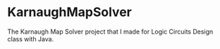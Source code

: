 # KarnaughMapSolver
The Karnaugh Map Solver project that I made for Logic Circuits Design class with Java.
